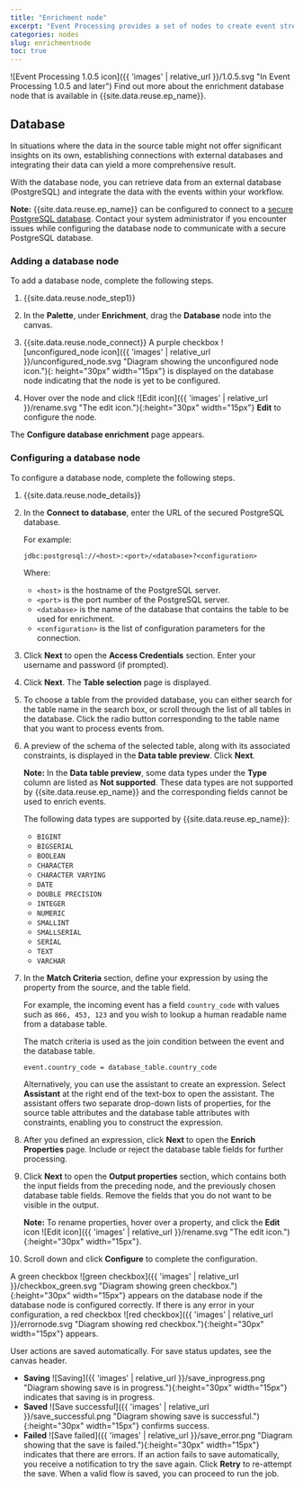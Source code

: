 ```yaml
---
title: "Enrichment node"
excerpt: "Event Processing provides a set of nodes to create event stream processing flows."
categories: nodes
slug: enrichmentnode
toc: true
---
```


![Event Processing 1.0.5 icon]({{ 'images' | relative_url }}/1.0.5.svg "In Event Processing 1.0.5 and later") Find out more about the enrichment database node that is available in {{site.data.reuse.ep_name}}.


## Database

In situations where the data in the source table might not offer significant insights on its own, establishing connections with external databases and integrating their data can yield a more comprehensive result.

With the database node, you can retrieve data from an external database (PostgreSQL) and integrate the data with the events within your workflow. 

**Note:** {{site.data.reuse.ep_name}} can be configured to connect to a [secure PostgreSQL database](../../installing/configuring/#configuring-postgresql-ssl-in-event-processing-and-flink). Contact your system administrator if you encounter issues while configuring the database node to communicate with a secure PostgreSQL database.

### Adding a database node

To add a database node, complete the following steps.

1. {{site.data.reuse.node_step1}}
2. In the **Palette**, under **Enrichment**, drag the **Database** node into the canvas.
3. {{site.data.reuse.node_connect}} A purple checkbox ![unconfigured_node icon]({{ 'images' | relative_url }}/unconfigured_node.svg "Diagram showing the unconfigured node icon."){: height="30px" width="15px"} is displayed on the database node indicating that the node is yet to be configured.

4. Hover over the node and click ![Edit icon]({{ 'images' | relative_url }}/rename.svg "The edit icon."){:height="30px" width="15px"} **Edit** to configure the node.

The **Configure database enrichment** page appears.

### Configuring a database node

To configure a database node, complete the following steps.

1. {{site.data.reuse.node_details}}
2. In the **Connect to database**, enter the URL of the secured PostgreSQL database.

   For example:

   ```shell
   jdbc:postgresql://<host>:<port>/<database>?<configuration>
   ```

   Where:

   - `<host>` is the hostname of the PostgreSQL server.
   - `<port>` is the port number of the PostgreSQL server.
   - `<database>` is the name of the database that contains the table to be used for enrichment.
   - `<configuration>` is the list of configuration parameters for the connection.
3. Click **Next** to open the **Access Credentials** section. Enter your username and password (if prompted).
4. Click **Next**. The **Table selection** page is displayed.
5. To choose a table from the provided database, you can either search for the table name in the search box, or scroll through the list of all tables in the database. Click the radio button corresponding to the table name that you want to process events from.
6. A preview of the schema of the selected table, along with its associated constraints, is displayed in the **Data table preview**. Click **Next**.

   **Note:** In the **Data table preview**, some data types under the **Type** column are listed as **Not supported**. These data types are not supported by {{site.data.reuse.ep_name}} and the corresponding fields cannot be used to enrich events.

   The following data types are supported by {{site.data.reuse.ep_name}}:

   - `BIGINT`
   - `BIGSERIAL`
   - `BOOLEAN`
   - `CHARACTER`
   - `CHARACTER VARYING`
   - `DATE`
   - `DOUBLE PRECISION`
   - `INTEGER`
   - `NUMERIC`
   - `SMALLINT`
   - `SMALLSERIAL`
   - `SERIAL`
   - `TEXT`
   - `VARCHAR`

7. In the **Match Criteria** section, define your expression by using the property from the source, and the table field.

   For example, the incoming event has a field `country_code` with values such as `866, 453, 123` and you wish to lookup a human readable name from a database table.

   The match criteria is used as the join condition between the event and the database table.

   ```transparent
   event.country_code = database_table.country_code
   ```

   Alternatively, you can use the assistant to create an expression. Select **Assistant** at the right end of the text-box to open the assistant. The assistant offers two separate drop-down lists of properties, for the source table attributes and the database table attributes with constraints, enabling you to construct the expression.
8. After you defined an expression, click **Next** to open the **Enrich Properties** page. Include or reject the database table fields for further processing.
9. Click **Next** to open the **Output properties** section, which contains both the input fields from the preceding node, and the previously chosen database table fields. Remove the fields that you do not want to be visible in the output.

   **Note:** To rename properties, hover over a property, and click the **Edit** icon ![Edit icon]({{ 'images' | relative_url }}/rename.svg "The edit icon."){:height="30px" width="15px"}.
10. Scroll down and click **Configure** to complete the configuration.

A green checkbox ![green checkbox]({{ 'images' | relative_url }}/checkbox_green.svg "Diagram showing green checkbox."){:height="30px" width="15px"} appears on the database node if the database node is configured correctly. If there is any error in your configuration, a red checkbox ![red checkbox]({{ 'images' | relative_url }}/errornode.svg "Diagram showing red checkbox."){:height="30px" width="15px"} appears.

User actions are saved automatically. For save status updates, see the canvas header.  

- **Saving** ![Saving]({{ 'images' | relative_url }}/save_inprogress.png "Diagram showing save is in progress."){:height="30px" width="15px"} indicates that saving is in progress.
- **Saved** ![Save successful]({{ 'images' | relative_url }}/save_successful.png "Diagram showing save is successful."){:height="30px" width="15px"} confirms success.
- **Failed** ![Save failed]({{ 'images' | relative_url }}/save_error.png "Diagram showing that the save is failed."){:height="30px" width="15px"} indicates that there are errors. If an action fails to save automatically, you receive a notification to try the save again. Click **Retry** to re-attempt the save. When a valid flow is saved, you can proceed to run the job.


